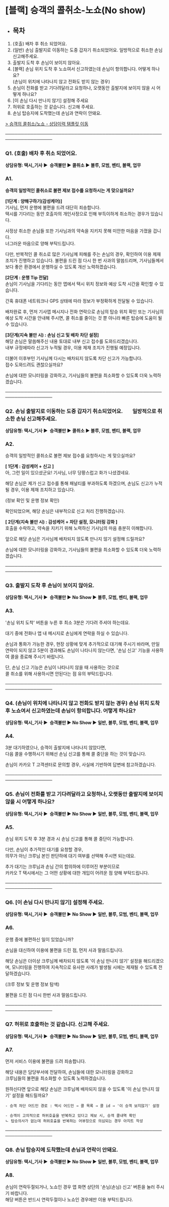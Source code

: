 # [블랙] 승객의 콜취소-노쇼(No show)

* **목차**
  ------

1. (호출) 배차 후 취소 되었어요.
2. (일반) 손님 출발지로 이동하는 도중 갑자기 취소되었어요. 일방적으로 취소한 손님 신고해주세요.
3. 출발지 도착 후 손님이 보이지 않아요.
4. [블랙] 손님 위치 도착 후 노쇼여서 신고하였는데 손님이 항의합니다. 어떻게 하나요?   
   (손님이 위치에 나타나지 않고 전화도 받지 않는 경우)
5. 손님이 전화를 받고 기다려달라고 요청하나, 오랫동안 출발지에 보이지 않을 시 어떻게 하나요?
6. [이 손님 다시 만나지 않기] 설정해 주세요
7. 허위로 호출하는 것 같습니다. 신고해 주세요.
8. 손님 탑승지에 도착했는데 손님과 연락이 안돼요.

[> 승객의 콜취소/노쇼 - 상담이력 템플릿 이동](https://kakaomobilitysupport.zendesk.com/hc/ko/articles/31349068871705--%ED%83%9D%EC%8B%9C-%EA%B8%B0%EC%82%AC-%EC%8A%B9%EA%B0%9D%EC%9D%98-%EC%BD%9C%EC%B7%A8%EC%86%8C-%EC%83%81%EB%8B%B4%EC%9D%B4%EB%A0%A5)

─────────────────────────────────────────────────────────────────

### **Q1. (호출) 배차 후 취소 되었어요.**

**상담유형: 택시\_기사 ▶  승객불만 ▶ 콜취소 ▶ 블루, 모범, 벤티, 블랙, 업무**

### **A1.**

**승객의 일방적인 콜취소로 불편 제보 접수를 요청하시는 게 맞으실까요?**

**[1단계 : 양해구하기(감성케어)]**  
기사님, 먼저 운행에 불편을 드려 대단히 죄송합니다.   
택시를 기다리는 동안 호출자의 개인사정으로 인해 부득이하게 취소하는 경우가 있습니다.

사정상 취소한 손님들 또한 기사님과의 약속을 지키지 못해 미안한 마음을 가졌을 겁니다.  
너그러운 마음으로 양해 부탁드립니다.

다만, 반복적인 콜 취소로 많은 기사님께 피해를 주는 손님의 경우, 확인하여 이용 제재 조치가 진행하고 있습니다. 불편을 드린 점 다시 한 번 사과의 말씀드리며, 기사님들께서 보다 좋은 환경에서 운행하실 수 있도록 개선 노력하겠습니다.

**[2단계 : 운행 Tip 전달]**  
손님이 기사님을 기다리는 동안 앱에서 택시 위치 정보와 예상 도착 시간을 확인할 수 있습니다.

간혹 휴대폰 네트워크나 GPS 상태에 따라 정보가 부정확하게 전달될 수 있습니다.

배차완료 후, 먼저 기사앱 메시지나 전화 연락으로 손님의 탑승 위치 확인 또는 기사님의 예상 도착 시간을 안내해 주시면, 콜 취소를 줄이는 것 뿐 아니라 빠른 탑승에 도움이 될 수 있습니다.

**[3단계(지속 불만 시) : 손님 신고 및 배차 차단 설정]**  
해당 손님은 말씀해주신 내용 토대로 내부 신고 접수를 도와드리겠습니다.  
내부 규정에따라 신고가 누적될 경우, 이용 제재 조치가 진행될 예정입니다.

더불어 이후부턴 기사님께 다시는 배차되지 않도록 차단 신고가 가능합니다.   
접수 도와드려도 괜찮으실까요?

손님에 대한 모니터링을 강화하고, 기사님들의 불편을 최소화할 수 있도록 더욱 노력하겠습니다.

─────────────────────────────────────────────────────────────────

### **Q2. 손님 출발지로 이동하는 도중 갑자기 취소되었어요.        일방적으로 취소한 손님 신고해주세요.**

**상담유형: 택시\_기사 ▶  승객불만 ▶ 콜취소 ▶ 블루, 모범, 벤티, 블랙, 업무**

### **A2.**

승객의 일방적인 콜취소로 불편 제보 접수를 요청하시는 게 맞으실까요?

**[ 1단계 : 감성케어 + 신고 ]**  
아, 그런 일이 있으셨군요! 기사님, 너무 당황스럽고 화가 나셨겠네요.

해당 손님은 제가 신고 접수를 통해 패널티를 부과하도록 하겠으며, 손님도 신고가 누적될 경우, 이용 제재 조치하고 있습니다.

(정보 확인 및 운행 정보 확인)

확인되었으며, 해당 손님은 내부적으로 신고 처리 진행하겠습니다.

**[ 2단계(지속 불만 시) : 감성케어 + 차단 설정, 모니터링 강화 ]**  
호출을 수락하고, 약속을 지키기 위해 노력하신 기사님의 마음 충분히 이해합니다.

앞으로 해당 손님은 기사님께 배차되지 않도록 만나지 않기 설정해 드릴까요?

손님에 대한 모니터링을 강화하고, 기사님들의 불편을 최소화할 수 있도록 더욱 노력하겠습니다.

─────────────────────────────────────────────────────────────────

### **Q3. 출발지 도착 후 손님이 보이지 않아요.**

**상담유형: 택시\_기사 ▶  승객불만 ▶ No Show ▶ 블루, 모범, 벤티, 블랙, 업무**

### **A3.**

'손님 위치 도착' 버튼을 누른 후 최소 3분은 기다려 주셔야 하는데요.  
  
대기 중에 전화나 앱 내 메시지로 손님에게 연락을 하실 수 있습니다.

손님과 통화가 가능한 경우, 현장 상황에 맞게 추가적으로 대기해 주시기 바라며, 만일 연락이 되지 않고 5분이 경과해도 손님이 나타나지 않는다면, '손님 신고' 기능을 사용하여 콜을 종료해 주시기 바랍니다.

단, 손님 신고 기능은 손님이 나타나지 않을 때 사용하는 것으로  
콜 취소를 위해 사용하시면 안된다는 점 유의 부탁드립니다.

─────────────────────────────────────────────────────────────────

### **Q4.** **(손님이 위치에 나타나지 않고 전화도 받지 않는 경우)** **손님 위치 도착 후 노쇼여서 신고하였는데 손님이 항의합니다. 어떻게 하나요?**

**상담유형: 택시\_기사 ▶  승객불만 ▶ No Show ▶ 일반, 블루, 모범, 벤티, 블랙, 업무**

### **A4.**

3분 대기하였으나, 승객이 출발지에 나타나지 않았다면,  
다음 콜을 수행하시기 위해선 손님 신고를 통해 콜 중단을 하는 것이 맞습니다.

손님이 카카오 T 고객센터로 문의할 경우, 사실에 기반하여 답변에 참고하겠습니다.

─────────────────────────────────────────────────────────────────

### **Q5. 손님이 전화를 받고 기다려달라고 요청하나, 오랫동안 출발지에 보이지 않을 시 어떻게 하나요?**

**상담유형: 택시\_기사 ▶  승객불만 ▶ No Show ▶ 일반, 블루, 모범, 벤티, 블랙, 업무**

### **A5.**

손님 위치 도착 후 3분 경과 시 손님 신고를 통해 콜 중단이 가능합니다.

다만, 손님이 추가적인 대기를 요청할 경우,  
의무가 아닌 크루님 본인 판단하에 대기 여부를 선택해 주시면 되는데요.

추가 대기는 크루님과 손님 간의 합의하에 이루어진 부분이므로  
카카오 T 택시에서는 그 어떤 상황에 대한 개입이 어려운 점 양해 부탁드립니다.

─────────────────────────────────────────────────────────────────

### **Q6. [이 손님 다시 만나지 않기] 설정해 주세요.**

**상담유형: 택시\_기사 ▶  승객불만 ▶ No Show ▶ 일반, 블루, 모범, 벤티, 블랙, 업무**

### **A6.**

운행 중에 불편하신 일이 있었습니까?

손님을 대신하여 이용에 불편을 드린 점, 먼저 사과 말씀드립니다.

해당 손님은 더이상 크루님께 배차되지 않도록 '이 손님 만나지 않기' 설정을 해드리겠으며, 모니터링을 진행하여 지속적으로 유사한 사례가 발생될 시에는 제재될 수 있도록 전달하겠습니다.

(크루 정보 및 운행 정보 탐색)

불편을 드린 점 다시 한번 사과 말씀드립니다.

─────────────────────────────────────────────────────────────────

### **Q7. 허위로 호출하는 것 같습니다. 신고해 주세요.**

**상담유형: 택시\_기사 ▶  승객불만 ▶ No Show ▶ 일반, 블루, 모범, 벤티, 블랙, 업무**

### **A7.**

먼저 서비스 이용에 불편을 드려 죄송합니다.

해당 내용은 담당부서에 전달하여, 손님들에 대한 모니터링을 강화하고  
크루님들의 불편을 최소화할 수 있도록 노력하겠습니다.

원하신다면 앞으로 해당 손님은 크루님께 배차되지 않을 수 있도록 '이 손님 만나지 않기' 설정을 해드릴까요?

```
- 승객 차단 어드민 경로 : 택시 어드민 → 콜 목록 → 콜 id → '이 승객 보지않기' 설정  
  
- 승객이 고의적으로 허위호출을 반복하고 있다고 제보 시, 승객 콜내역 확인  
ㄴ 탑승의사가 없는데 허위호출을 반복하는 어뷰징으로 의심되는 경우 아지트 작성
```

─────────────────────────────────────────────────────────────────

### 

### **Q8. 손님 탑승지에 도착했는데 손님과 연락이 안돼요.**

**상담유형: 택시\_기사 ▶  승객불만 ▶ No Show ▶ 일반, 블루, 모범, 벤티, 블랙, 업무**

### **A8.**

손님이 연락두절되거나, 노쇼인 경우 앱 화면 상단의 '손님(손님) 신고' 버튼을 눌러 주시기 바랍니다.  
해당 버튼은 반드시 연락두절이나 노쇼인 경우에만 이용 부탁드립니다.